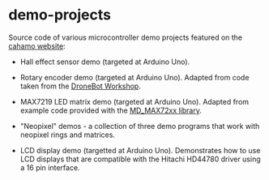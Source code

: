 # demo-projects

Source code of various microcontroller demo projects featured on the [cahamo website](https://cahamo.delphidabbler.com):

* Hall effect sensor demo (targeted at Arduino Uno).

* Rotary encoder demo (targeted at Arduino Uno). Adapted from code taken from the [DroneBot Workshop](https://dronebotworkshop.com/rotary-encoders-arduino/).

* MAX7219 LED matrix demo (targeted at Arduino Uno). Adapted from example code provided with the [MD_MAX72xx library](https://majicdesigns.github.io/MD_MAX72XX/).

* &quot;Neopixel&quot; demos - a collection of three demo programs that work with neopixel rings and matrices.

* LCD display demo (targetted at Arduino Uno). Demonstrates how to use LCD displays that are compatible with the Hitachi HD44780 driver using a 16 pin interface.
